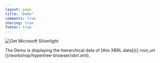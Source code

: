 ```yaml
---
layout: page
title: "Demo"
comments: true
sharing: true
footer: true
---
```


<object data="data:application/x-silverlight-2," type="application/x-silverlight-2" width="500" height="500">
          <param name="source" value="{{ root_url }}/workshop/HyperTree.Web/ClientBin/HyperTree.xap"/>
          <param name="onError" value="onSilverlightError" />
          <param name="background" value="white" />
          <param name="minRuntimeVersion" value="4.0.50826.0" />
          <param name="autoUpgrade" value="true" />
          <a href="http://go.microsoft.com/fwlink/?LinkID=149156&v=4.0.50826.0" style="text-decoration:none">
              <img src="http://go.microsoft.com/fwlink/?LinkId=161376" alt="Get Microsoft Silverlight" style="border-style:none"/>
          </a>
        </object>

The Demo is displaying the hierarchical data of [this XBRL data]({{ root_url }}/workshop/hypertree-browser/xbrl.xml).